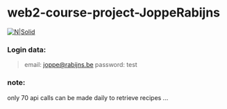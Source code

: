 # web2-course-project-JoppeRabijns

[![N|Solid](https://web2-course-project-site-joppe.herokuapp.com/images/logoIcon.png)](https://web2-course-project-site-joppe.herokuapp.com/)

### Login data:

  > email: joppe@rabijns.be
  > password: test

### note: 
only 70 api calls can be made daily to retrieve recipes ...


